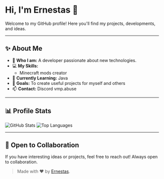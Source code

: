 # Hi, I'm Ernestas 👋

Welcome to my GitHub profile! Here you'll find my projects, developments, and ideas.

---

## ✨ About Me

- 🌟 **Who I am:** A developer passionate about new technologies.
- 💻 **My Skills:**
  - Minecraft mods creator
- 🌱 **Currently Learning:** Java
- 🎯 **Goals:** To create useful projects for myself and others
- 📫 **Contact:** Discord vmp.abuse

---

## 📊 Profile Stats

![GitHub Stats](https://github-readme-stats.vercel.app/api?username=izzo3oh3&show_icons=true&theme=radical)
![Top Languages](https://github-readme-stats.vercel.app/api/top-langs/?username=izzo3oh3&layout=compact&theme=radical)

---

## 🤝 Open to Collaboration

If you have interesting ideas or projects, feel free to reach out! Always open to collaboration.

> Made with ❤️ by [Ernestas](https://github.com/izzo3oh3).
